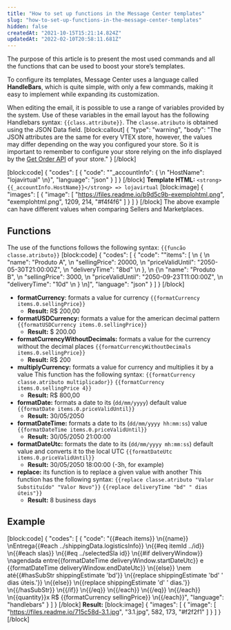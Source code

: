 ```yaml
---
title: "How to set up functions in the Message Center templates"
slug: "how-to-set-up-functions-in-the-message-center-templates"
hidden: false
createdAt: "2021-10-15T15:21:14.824Z"
updatedAt: "2022-02-10T20:58:11.681Z"
---
```

The purpose of this article is to present the most used commands and all the functions that can be used to boost your store’s templates.

To configure its templates, Message Center uses a language called **HandleBars**, which is quite simple, with only a few commands, making it easy to implement while expanding its customization.

When editing the email, it is possible to use a range of variables provided by the system. Use of these variables in the email layout has the following Handlebars syntax: `{{class.attribute}}`. The `classe.atributo` is obtained using the JSON Data field.
[block:callout]
{
  "type": "warning",
  "body": "The JSON attributes are the same for every VTEX store, however, the values may differ depending on the way you configured your store. So it is important to remember to configure your store relying on the info displayed by the [Get Order API](https://developers.vtex.com/vtex-rest-api/reference/getorder) of your store."
}
[/block]

[block:code]
{
  "codes": [
    {
      "code": "\"_accountInfo\": { \n  \"HostName\": \"lojavirtual\" \n}",
      "language": "json"
    }
  ]
}
[/block]
**Template HTML:** `<strong>{{_accountInfo.HostName}}</strong> => lojavirtual`
[block:image]
{
  "images": [
    {
      "image": [
        "https://files.readme.io/b9d5c9b-exemplohtml.png",
        "exemplohtml.png",
        1209,
        214,
        "#f4f4f6"
      ]
    }
  ]
}
[/block]
The above example can have different values when comparing Sellers and Marketplaces.

## Functions

The use of the functions follows the following syntax: `{{funcão classe.atributo}}`
[block:code]
{
  "codes": [
    {
      "code": "\"items\": [ \n  { \n    \"name\": \"Produto A\", \n    \"sellingPrice\": 20000, \n    \"priceValidUntil\": \"2050-05-30T21:00:00Z\", \n    \"deliveryTime\": \"8bd\" \n  }, \n  {\n    \"name\": \"Produto B\", \n    \"sellingPrice\": 3000, \n    \"priceValidUntil\": \"2050-09-23T11:00:00Z\", \n    \"deliveryTime\": \"10d\" \n  } \n]",
      "language": "json"
    }
  ]
}
[/block]
- **formatCurrency**: formats a value for currency `{{formatCurrency items.0.sellingPrice}}`
  - **Result:** R$ 200,00
- **formatUSDCurrency:** formats a value for the american decimal pattern `{{formatUSDCurrency items.0.sellingPrice}}`
  - **Result:** $ 200.00
- **formatCurrencyWithoutDecimals:** formats a value for the currency without the decimal places `{{formatCurrencyWithoutDecimals items.0.sellingPrice}}`
  - **Result:** R$ 200
- **multiplyCurrency:** formats a value for currency and multiplies it by a value This function has the following syntax: `{{formatCurrency classe.atributo multiplicador}}`  `{{formatCurrency items.0.sellingPrice 4}}`
  - **Result:** R$ 800,00
- **formatDate:** formats a date to its (`dd/mm/yyyy`) default value `{{formatDate items.0.priceValidUntil}}`
  - **Result:** 30/05/2050
- **formatDateTime:** formats a date to its (`dd/mm/yyyy hh:mm:ss`) value `{{formatDateTime items.0.priceValidUntil}}`
  - **Result:** 30/05/2050 21:00:00
- **formatDateUtc:** formats the date to its (`dd/mm/yyyy mh:mm:ss`) default value and converts it to the local UTC `{{formatDateUtc items.0.priceValidUntil}}`
  - **Result:** 30/05/2050 18:00:00 (-3h, for example)
- **replace:** its function is to replace a given value with another This function has the following syntax: `{{replace classe.atributo "Valor Substituído" "Valor Novo"}}` `{{replace deliveryTime "bd" " dias úteis"}}`
  - **Result:** 8 business days

## Example
[block:code]
{
  "codes": [
    {
      "code": "{{#each items}} \n{{name}} \nEntrega{{#each ../shippingData.logisticsInfo}} \n{{#eq itemId ../id}} \n{{#each slas}} \n{{#eq ../selectedSla id}} \n{{#if deliveryWindow}} \nagendada entre{{formatDateTime deliveryWindow.startDateUtc}} e {{formatDateTime deliveryWindow.endDateUtc}} \n{{else}} \nem até{{#hasSubStr shippingEstimate 'bd'}} \n{{replace shippingEstimate 'bd' ' dias úteis.'}} \n{{else}} \n{{replace shippingEstimate 'd' ' dias.'}} \n{{/hasSubStr}} \n{{/if}} \n{{/eq}} \n{{/each}} \n{{/eq}} \n{{/each}} \n{{quantity}}x R$ {{formatCurrency sellingPrice}} \n{{/each}}",
      "language": "handlebars"
    }
  ]
}
[/block]
**Result:**
[block:image]
{
  "images": [
    {
      "image": [
        "https://files.readme.io/715c58d-3.1.jpg",
        "3.1.jpg",
        582,
        173,
        "#f2f2f1"
      ]
    }
  ]
}
[/block]